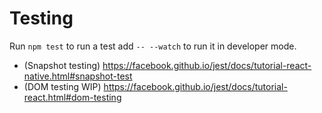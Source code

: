 # Testing

Run `npm test` to run a test add `-- --watch` to run it in developer mode.

- (Snapshot testing) https://facebook.github.io/jest/docs/tutorial-react-native.html#snapshot-test
- (DOM testing WIP) https://facebook.github.io/jest/docs/tutorial-react.html#dom-testing
